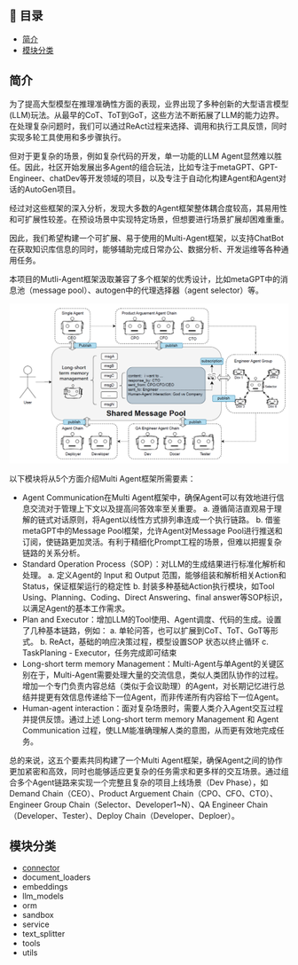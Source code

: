 
## 📜 目录
- [简介](#简介)
- [模块分类](#模块分类)


## 简介

为了提高大型模型在推理准确性方面的表现，业界出现了多种创新的大型语言模型(LLM)玩法。从最早的CoT、ToT到GoT，这些方法不断拓展了LLM的能力边界。在处理复杂问题时，我们可以通过ReAct过程来选择、调用和执行工具反馈，同时实现多轮工具使用和多步骤执行。

但对于更复杂的场景，例如复杂代码的开发，单一功能的LLM Agent显然难以胜任。因此，社区开始发展出多Agent的组合玩法，比如专注于metaGPT、GPT-Engineer、chatDev等开发领域的项目，以及专注于自动化构建Agent和Agent对话的AutoGen项目。

经过对这些框架的深入分析，发现大多数的Agent框架整体耦合度较高，其易用性和可扩展性较差。在预设场景中实现特定场景，但想要进行场景扩展却困难重重。

因此，我们希望构建一个可扩展、易于使用的Multi-Agent框架，以支持ChatBot在获取知识库信息的同时，能够辅助完成日常办公、数据分析、开发运维等各种通用任务。

本项目的Mutli-Agent框架汲取兼容了多个框架的优秀设计，比如metaGPT中的消息池（message pool）、autogen中的代理选择器（agent selector）等。

<div align=center>
  <img src="/sources/docs_imgs/luban.png" alt="图片">
</div>

以下模块将从5个方面介绍Multi Agent框架所需要素：
- Agent Communication在Multi Agent框架中，确保Agent可以有效地进行信息交流对于管理上下文以及提高问答效率至关重要。
  a. 遵循简洁直观易于理解的链式对话原则，将Agent以线性方式排列串连成一个执行链路。
  b. 借鉴metaGPT中的Message Pool框架，允许Agent对Message Pool进行推送和订阅，使链路更加灵活。有利于精细化Prompt工程的场景，但难以把握复杂链路的关系分析。
- Standard Operation Process（SOP）：对LLM的生成结果进行标准化解析和处理。
  a. 定义Agent的 Input 和 Output 范围，能够组装和解析相关Action和Status，保证框架运行的稳定性
  b. 封装多种基础Action执行模块，如Tool Using、Planning、Coding、Direct Answering、final answer等SOP标识，以满足Agent的基本工作需求。 
- Plan and Executor：增加LLM的Tool使用、Agent调度、代码的生成。设置了几种基本链路，例如：
  a. 单轮问答，也可以扩展到CoT、ToT、GoT等形式。
  b. ReAct，基础的响应决策过程，模型设置SOP 状态以终止循环
  c. TaskPlaning - Executor，任务完成即可结束
- Long-short term memory Management：Multi-Agent与单Agent的关键区别在于，Multi-Agent需要处理大量的交流信息，类似人类团队协作的过程。增加一个专门负责内容总结（类似于会议助理）的Agent，对长期记忆进行总结并提更有效信息传递给下一位Agent，而非传递所有内容给下一位Agent。
- Human-agent interaction：面对复杂场景时，需要人类介入Agent交互过程并提供反馈。通过上述 Long-short term memory Management 和 Agent Communication 过程，使LLM能准确理解人类的意图，从而更有效地完成任务。

总的来说，这五个要素共同构建了一个Multi Agent框架，确保Agent之间的协作更加紧密和高效，同时也能够适应更复杂的任务需求和更多样的交互场景。通过组合多个Agent链路来实现一个完整且复杂的项目上线场景（Dev Phase），如Demand Chain（CEO）、Product Arguement Chain（CPO、CFO、CTO）、Engineer Group Chain（Selector、Developer1~N）、QA Engineer Chain（Developer、Tester）、Deploy Chain（Developer、Deploer）。


## 模块分类
- [connector](/sources/readme_docs/coagent/connector/connector_agent.md)
- document_loaders
- embeddings
- llm_models
- orm
- sandbox
- service
- text_splitter
- tools
- utils
